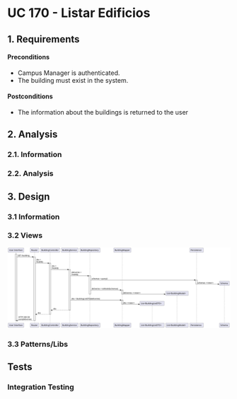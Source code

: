 # UC 170 - Listar Edificios

## 1. Requirements


#### Preconditions
* Campus Manager is authenticated.
* The building must exist in the system.

#### Postconditions
* The information about the buildings is returned to the user

## 2. Analysis

### 2.1. Information

### 2.2. Analysis

## 3. Design

### 3.1 Information

### 3.2 Views
![VP-US170](../ProcessViews/VP-US170-ListAllBuildings.svg)
### 3.3 Patterns/Libs

## Tests

### Integration Testing